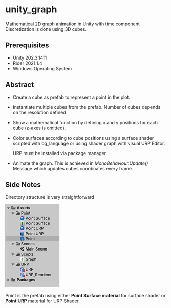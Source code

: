 # unity_graph
Mathematical 2D graph animation in Unity with time component
Discretization is done using 3D cubes.

## Prerequisites
- Unity 202.3.14f1
- Rider 2021.1.4
- Windows Operating System

## Abstract

- Create a cube as prefab to represent a point in the plot.
- Instantiate multiple cubes from the prefab. Number of cubes depends on the resolution
  defined
- Show a mathematical function by defining x and y positions for each cube (z-axes is omitted).
- Color surfaces according to cube positions using a surface shader scripted 
  with cg_language or using shader graph with visual URP Editor. 
  
  URP must be installed via package manager.
- Animate the graph. This is achieved in _MonoBehaviour.Update()_ Message which updates cubes coordinates
  every frame.
  
## Side Notes

Directory structure is very straightforward

![dir structure](doc/images/dir_structure.png)

Point is the prefab using either **Point Surface material** for surface shader or **Point URP** 
material for URP Shader.
